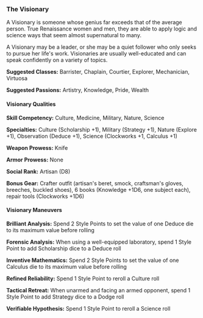 ### The Visionary

A Visionary is someone whose genius far exceeds that of the average
person. True Renaissance women and men, they are able to apply logic and
science ways that seem almost supernatural to many.

A Visionary may be a leader, or she may be a quiet follower who only
seeks to pursue her life's work. Visionaries are usually well-educated
and can speak confidently on a variety of topics.

**Suggested Classes:** Barrister, Chaplain, Courtier, Explorer,
Mechanician, Virtuosa

**Suggested Passions:** Artistry, Knowledge, Pride, Wealth

#### Visionary Qualities

**Skill Competency:** Culture, Medicine, Military, Nature, Science

**Specialties:** Culture (Scholarship +1), Military (Strategy +1),
Nature (Explore +1), Observation (Deduce +1), Science (Clockworks +1,
Calculus +1)

**Weapon Prowess:** Knife

**Armor Prowess:** None

**Social Rank:** Artisan (D8)

**Bonus Gear:** Crafter outfit (artisan's beret, smock, craftsman's
gloves, breeches, buckled shoes), 6 books (Knowledge +1D6, one subject
each), repair tools (Clockworks +1D6)

#### Visionary Maneuvers

****Brilliant** Analysis:** Spend 2 Style Points to set the value of one
Deduce die to its maximum value before rolling

**Forensic Analysis:** When using a well-equipped laboratory, spend 1
Style Point to add Scholarship dice to a Deduce roll

****Inventive Mathematics**:** Spend 2 Style Points to set the value of
one Calculus die to its maximum value before rolling

**Refined Reliability:** Spend 1 Style Point to reroll a Culture roll

**Tactical Retreat:** When unarmed and facing an armed opponent, spend 1
Style Point to add Strategy dice to a Dodge roll

****Verifiable Hypothesis**:** Spend 1 Style Point to reroll a Science
roll

